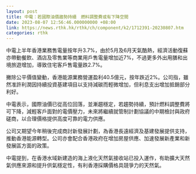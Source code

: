 ```yaml
---
layout: post
title: 中電：若國際油價趨勢持續　燃料調整費或有下降空間
date: 2023-08-07 12:56:46.000000000 +08:00
link: https://news.rthk.hk/rthk/ch/component/k2/1712391-20230807.htm
categories: rthk
---
```


中電上半年香港業務售電量按年升3.7%，由於5月及6月天氣酷熱，經濟活動復蘇亦帶動餐飲、酒店及零售業等商業用戶售電量增加近7%，不過更多外出用膳和出境旅遊增加，導致住宅客戶售電量跌2.7%。

撇除公平價值變動，香港能源業務營運盈利40.5億元，按年跌近2%。公司指，雖然准許利潤因持續投資基建項目以支持減碳而輕微增加，但利息支出增加抵銷部分利好。

中電表示，國際油價已從高位回落，並漸趨穩定，若趨勢持續，預計燃料調整費將可下降，減輕客戶面對的電價壓力，未來將繼續就管制計劃協議的中期檢討與政府磋商，以合理價格提供高度可靠的電力供應。

公司又期望今年稍後完成商討新發展計劃，為香港長遠經濟及基建發展提供支持，推動香港能源轉型。公司亦會配合香港政府在增加房屋供應、加速發展新產業和新發展區方面的政策。

中電提到，在香港水域新建造的海上液化天然氣接收站已投入運作，有助擴大天然氣供應來源和提升供氣穩定性，有利香港採購價格具競爭力的天然氣。
